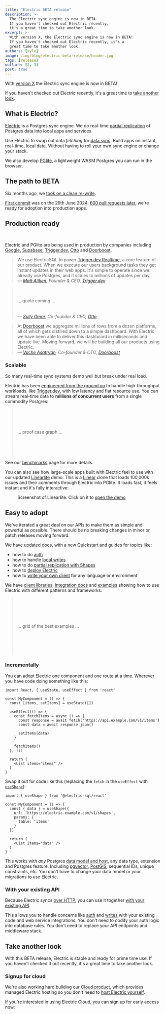 ```yaml
---
title: "Electric BETA release"
description: >-
  The Electric sync engine is now in BETA.
  If you haven't checked out Electric recently,
  it's a great time to take another look.
excerpt: >-
  With version X, the Electric sync engine is now in BETA!
  If you haven't checked out Electric recently, it's a
  great time to take another look.
authors: [kyle]
image: /img/blog/electric-beta-release/header.jpg
tags: [release]
outline: [2, 3]
post: true
---
```


<script setup>
  import LogoStrip from '/static/img/blog/electric-beta-release/logo-strip.svg'
  import LogoStripSm from '/static/img/blog/electric-beta-release/logo-strip.sm.svg'
  import LogoStripXs from '/static/img/blog/electric-beta-release/logo-strip.xs.svg'
  import LogoStripXxs from '/static/img/blog/electric-beta-release/logo-strip.xxs.svg'
  import LinearLiteScreenshot from '/static/img/blog/electric-beta-release/linearlite-screenshot.png'

  import { onMounted } from 'vue'

  onMounted(async () => {
    if (typeof window !== 'undefined' && document.querySelector) {
      let links = document.querySelectorAll('.cloud-cta a.VPButton.brand')

      links.forEach((link) => {
        if (link.querySelector('span.vpi-electric-icon')) {
          return
        }

        const icon = document.createElement('span')
        icon.classList.add('vpi-electric-icon')

        link.prepend(icon)
      })
    }
  })
</script>

With [version X](#) the Electric sync engine is now in BETA!

If you haven't checked out Electric recently, it's a great time to [take another look](/docs/intro).

## What is Electric?

[Electric](/product/electric) is a Postgres sync engine. We do real-time [partial replication](/docs/guides/shapes) of Postgres data into local apps and services.

Use Electric to swap out data *fetching* for [data *sync*](/use-cases/data-sync). Build apps on instant, real-time, local data. Without having to roll your own sync engine or change your stack.

We also develop [PGlite](/product/pglite), a lightweight WASM Postgres you can run in the browser.

## The path to BETA

Six months ago, we [took on a clean re-write](/blog/2024/07/17/electric-next).

[First commit](https://github.com/electric-sql/archived-electric-next/commit/fc406d77caca923d1fb595d921102f25c7ce3856) was on the 29th June 2024. [600 pull requests later](https://github.com/electric-sql/electric/pulls?q=is%3Apr+is%3Aclosed), we're ready for adoption into production apps.

## Production ready

<figure>
  <img :src="LogoStrip" class="hidden-sm" />
  <img :src="LogoStripSm" class="hidden-xs block-sm" />
  <img :src="LogoStripXs" class="hidden-xxs block-xs" />
  <img :src="LogoStripXxs" class="block-xxs" />
</figure>

Electric and PGlite are being used in production by companies including [Google](https://firebase.google.com/docs/data-connect), [Supabase](https://database.build), [Trigger.dev](https://trigger.dev/launchweek/0/realtime), [Otto](https://ottogrid.ai) and [Doorboost](https://www.doorboost.com).

> We use ElectricSQL to power [Trigger.dev Realtime](https://trigger.dev/launchweek/0/realtime), a core feature of our product. When we execute our users background tasks they get instant updates in their web apps. It's simple to operate since we already use Postgres, and it scales to millions of updates per day.<br />
> *&mdash; [Matt Aitken](https://www.linkedin.com/in/mattaitken1985), Founder &amp; CEO, [Trigger.dev](https://trigger.dev)*

> <br /><br />... quote coming ...<br /><br /><br />
> *&mdash; [Sully Omar](https://x.com/SullyOmarr), Co-founder &amp; CEO, [Otto](https://ottogrid.ai)*

> At [Doorboost](https://www.doorboost.com) we aggregate millions of rows from a dozen platforms, all of which gets distilled down to a simple dashboard. With Electric we have been able to deliver this dashboard in milliseconds and update live. Moving forward, we will be building all our products using Electric.<br />
> *&mdash; [Vache Asatryan](https://am.linkedin.com/in/vacheasatryan), Co-founder &amp; CTO, [Doorboost](https://doorboost.com)*

### Scalable

So many real-time sync systems demo well but break under real load.

Electric has been [engineered from the ground up](/docs/api/http) to handle high-throughput workloads, like [Trigger.dev](https://trigger.dev/launchweek/0/realtime), with low latency and flat resource use. You can stream real-time data to **millions of concurrent users** from a single commodity Postgres:

> <br /><br /><br /><br />... proof case graph ... <br /><br /><br /><br /><br />

See our [benchmarks](/docs/reference/benchmarks) page for more details.

You can also see how large-scale apps built with Electric feel to use with our updated [ Linearlite](/demos/linearlite) demo. This is a [Linear](https://linear.app) clone that loads 100,000k issues and their comments through Electric into PGlite. It loads fast, it feels instant and it's fully interactive:

<figure>
  <a href="https://linearlite.examples.electric-sql.com" target="_blank">
    <img :src="LinearLiteScreenshot" />
  </a>
  <figcaption>
    Screenshot of Linearlite. Click on it to
    <a href="https://linearlite.examples.electric-sql.com" target="_blank">
      open the demo</a>
  </figcaption>
</figure>

## Easy to adopt

We've iterated a great deal on our APIs to make them as simple and powerful as possible. There should be no breaking changes in minor or patch releases moving forward.

We have [updated docs](/docs/intro), with a new [Quickstart](/docs/quickstart) and guides for topics like:

- how to do [auth](/docs/guides/auth)
- how to handle [local writes](/docs/guides/writes)
- how to do [partial replication with Shapes](/docs/guides/shapes)
- how to [deploy Electric](/docs/guides/deployment)
- how to [write your own client](/docs/guides/client-development) for any language or environment

We have [client libraries](/docs/api/clients/typescript), [integration docs](/docs/integrations/react) and [examples](#) showing how to use Electric with different patterns and frameworks:

> <br /><br /><br /><br /><br />... grid of the best examples ...<br /><br /><br /><br /><br /><br />

### Incrementally

You can adopt Electric one component and one route at a time. Wherever you have code doing something like this:

```tsx
import React, { useState, useEffect } from 'react'

const MyComponent = () => {
  const [items, setItems] = useState([])

  useEffect(() => {
    const fetchItems = async () => {
      const response = await fetch('https://api.example.com/v1/items')
      const data = await response.json()

      setItems(data)
    }

    fetchItems()
  }, [])

  return (
    <List items="items" />
  )
}
```

Swap it out for code like this (replacing the `fetch` in the `useEffect` with [`useShape`](/docs/integrations/react)):

```tsx
import { useShape } from '@electric-sql/react'

const MyComponent = () => {
  const { data } = useShape({
    url: 'https://electric.example.com/v1/shapes',
    params: {
      table: 'items'
    }
  })

  return (
    <List items="data" />
  )
}
```

This works with *any* Postgres [data model and host](/docs/guides/deployment), any data type, extension and Postgres feature. Including [pgvector](https://github.com/pgvector/pgvector), [PostGIS](https://postgis.net), sequential IDs, unique constraints, etc. You don't have to change your data model or your migrations to use Electric.

### With your existing API

Because Electric syncs [over HTTP](/docs/api/http), you can use it together [with your existing API](#blog-post).

This allows you to handle concerns like [auth](/docs/guides/auth) and [writes](/docs/guides/writes) with your existing code and web service integrations. You don't need to codify your auth logic into database rules. You don't need to replace your API endpoints and middleware stack.

## Take another look

With this BETA release, Electric is stable and ready for prime time use. If you haven't checked it out recently, it's a great time to take another look.

<div class="actions cta-actions page-footer-actions left">
  <div class="action">
    <VPButton
        href="/docs/quickstart"
        text="Quickstart"
        theme="brand"
    />
  </div>
  <div class="action">
    <VPButton
        href="/docs/intro"
        text="Documentation"
        theme="alt"
    />
  </div>
</div>

### Signup for cloud

We're also working hard building our [Cloud product](/product/cloud), which provides managed Electric hosting so you don't need to [host Electric yourself](/docs/guides/deployment).

If you're interested in using Electric Cloud, you can sign up for early access now:

<div class="actions cta-actions page-footer-actions left">
  <div class="action cloud-cta">
    <VPButton
        href="/product/cloud/sign-up"
        text="Sign up "
        theme="brand"
    />
  </div>
</div>